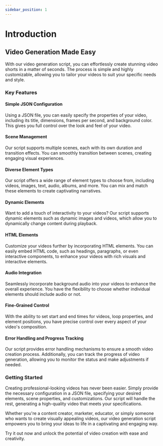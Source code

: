 ```yaml
---
sidebar_position: 1
---
```


# Introduction

## Video Generation Made Easy

With our video generation script, you can effortlessly create stunning video shorts in a matter of seconds. The process is simple and highly customizable, allowing you to tailor your videos to suit your specific needs and style.

### Key Features

#### Simple JSON Configuration

Using a JSON file, you can easily specify the properties of your video, including its title, dimensions, frames per second, and background color. This gives you full control over the look and feel of your video.

#### Scene Management

Our script supports multiple scenes, each with its own duration and transition effects. You can smoothly transition between scenes, creating engaging visual experiences.

#### Diverse Element Types

Our script offers a wide range of element types to choose from, including videos, images, text, audio, albums, and more. You can mix and match these elements to create captivating narratives.

#### Dynamic Elements

Want to add a touch of interactivity to your videos? Our script supports dynamic elements such as dynamic images and videos, which allow you to dynamically change content during playback.

#### HTML Elements

Customize your videos further by incorporating HTML elements. You can easily embed HTML code, such as headings, paragraphs, or even interactive components, to enhance your videos with rich visuals and interactive elements.

#### Audio Integration

Seamlessly incorporate background audio into your videos to enhance the overall experience. You have the flexibility to choose whether individual elements should include audio or not.

#### Fine-Grained Control

With the ability to set start and end times for videos, loop properties, and element positions, you have precise control over every aspect of your video's composition.

#### Error Handling and Progress Tracking

Our script provides error handling mechanisms to ensure a smooth video creation process. Additionally, you can track the progress of video generation, allowing you to monitor the status and make adjustments if needed.

### Getting Started

Creating professional-looking videos has never been easier. Simply provide the necessary configuration in a JSON file, specifying your desired elements, scene properties, and customizations. Our script will handle the rest, generating a high-quality video that meets your specifications.

Whether you're a content creator, marketer, educator, or simply someone who wants to create visually appealing videos, our video generation script empowers you to bring your ideas to life in a captivating and engaging way.

Try it out now and unlock the potential of video creation with ease and creativity.
